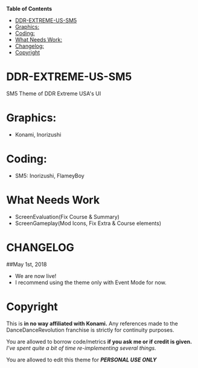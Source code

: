 **Table of Contents**
 * [DDR-EXTREME-US-SM5](#ddr-extreme-us-sm5)
 * [Graphics:](#graphics)
 * [Coding:](#coding)
 * [What Needs Work:](#what-needs-work)
 * [Changelog:](#changelog)
 * [Copyright](#copyright)


# DDR-EXTREME-US-SM5
SM5 Theme of DDR Extreme USA's UI

Graphics:
============
- Konami, Inorizushi

Coding:
============
 - SM5: Inorizushi, FlameyBoy

What Needs Work
===========
- ScreenEvaluation(Fix Course & Summary)
- ScreenGameplay(Mod Icons, Fix Extra & Course elements)

CHANGELOG
============

##May 1st, 2018
- We are now live!
- I recommend using the theme only with Event Mode for now.

Copyright
============
This is **in no way affiliated with Konami.** Any references made to the DanceDanceRevolution franchise is strictly for continuity purposes. 

You are allowed to borrow code/metrics **if you ask me or if credit is given.** *I've spent quite a bit of time re-implementing several things.*

You are allowed to edit this theme for ***PERSONAL USE ONLY***
